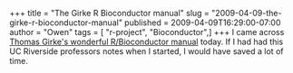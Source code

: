 +++
title = "The Girke R Bioconductor manual"
slug = "2009-04-09-the-girke-r-bioconductor-manual"
published = 2009-04-09T16:29:00-07:00
author = "Owen"
tags = [ "r-project", "Bioconductor",]
+++
I came across [Thomas Girke's wonderful R/Bioconductor
manual](http://faculty.ucr.edu/%7Etgirke/Documents/R_BioCond/R_BioCondManual.html)
today. If I had had this UC Riverside professors notes when I started, I
would have saved a lot of time.
